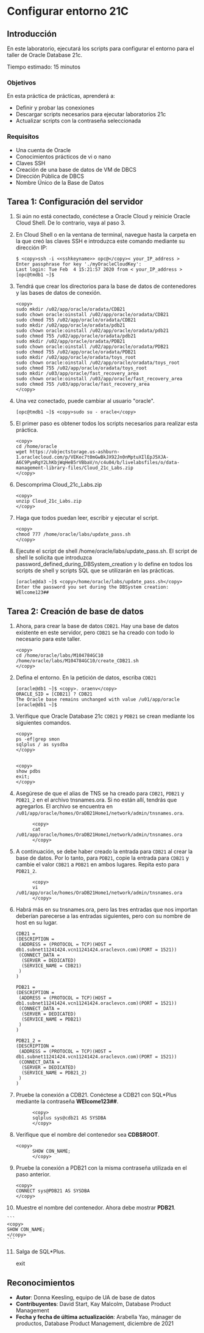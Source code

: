 # Configurar entorno 21C

## Introducción

En este laboratorio, ejecutará los scripts para configurar el entorno para el taller de Oracle Database 21c.

Tiempo estimado: 15 minutos

### Objetivos

En esta práctica de prácticas, aprenderá a:

*   Definir y probar las conexiones
*   Descargar scripts necesarios para ejecutar laboratorios 21c
*   Actualizar scripts con la contraseña seleccionada

### Requisitos

*   Una cuenta de Oracle
*   Conocimientos prácticos de vi o nano
*   Claves SSH
*   Creación de una base de datos de VM de DBCS
*   Dirección Pública de DBCS
*   Nombre Único de la Base de Datos

## Tarea 1: Configuración del servidor

1.  Si aún no está conectado, conéctese a Oracle Cloud y reinicie Oracle Cloud Shell. De lo contrario, vaya al paso 3.
    
2.  En Cloud Shell o en la ventana de terminal, navegue hasta la carpeta en la que creó las claves SSH e introduzca este comando mediante su dirección IP:
    
        $ <copy>ssh -i <<sshkeyname>> opc@</copy>< your_IP_address >
        Enter passphrase for key './myOracleCloudKey':
        Last login: Tue Feb  4 15:21:57 2020 from < your_IP_address >
        [opc@tmdb1 ~]$
        
3.  Tendrá que crear los directorios para la base de datos de contenedores y las bases de datos de conexión.
    
        <copy>
        sudo mkdir /u02/app/oracle/oradata/CDB21
        sudo chown oracle:oinstall /u02/app/oracle/oradata/CDB21
        sudo chmod 755 /u02/app/oracle/oradata/CDB21
        sudo mkdir /u02/app/oracle/oradata/pdb21
        sudo chown oracle:oinstall /u02/app/oracle/oradata/pdb21
        sudo chmod 755 /u02/app/oracle/oradata/pdb21
        sudo mkdir /u02/app/oracle/oradata/PDB21
        sudo chown oracle:oinstall /u02/app/oracle/oradata/PDB21
        sudo chmod 755 /u02/app/oracle/oradata/PDB21
        sudo mkdir /u02/app/oracle/oradata/toys_root
        sudo chown oracle:oinstall /u02/app/oracle/oradata/toys_root
        sudo chmod 755 /u02/app/oracle/oradata/toys_root
        sudo mkdir /u03/app/oracle/fast_recovery_area
        sudo chown oracle:oinstall /u03/app/oracle/fast_recovery_area
        sudo chmod 755 /u03/app/oracle/fast_recovery_area
        </copy>
        
4.  Una vez conectado, puede cambiar al usuario "oracle".
    
        [opc@tmdb1 ~]$ <copy>sudo su - oracle</copy>
        
5.  El primer paso es obtener todos los scripts necesarios para realizar esta práctica.
    
        <copy>
        cd /home/oracle
        wget https://objectstorage.us-ashburn-1.oraclecloud.com/p/VEKec7t0mGwBkJX92Jn0nMptuXIlEpJ5XJA-A6C9PymRgY2LhKbjWqHeB5rVBbaV/n/c4u04/b/livelabsfiles/o/data-management-library-files/Cloud_21c_Labs.zip
        </copy>
        
6.  Descomprima Cloud\_21c\_Labs.zip
    
        <copy>
        unzip Cloud_21c_Labs.zip
        </copy>
        
7.  Haga que todos puedan leer, escribir y ejecutar el script.
    
        <copy>
        chmod 777 /home/oracle/labs/update_pass.sh
        </copy>
        
8.  Ejecute el script de shell /home/oracle/labs/update\_pass.sh. El script de shell le solicita que introduzca password\_defined\_during\_DBSystem\_creation y lo define en todos los scripts de shell y scripts SQL que se utilizarán en las prácticas.
    
        [oracle@da3 ~]$ <copy>/home/oracle/labs/update_pass.sh</copy>
        Enter the password you set during the DBSystem creation: WElcome123##
        

## Tarea 2: Creación de base de datos

1.  Ahora, para crear la base de datos `CDB21`. Hay una base de datos existente en este servidor, pero `CDB21` se ha creado con todo lo necesario para este taller.
    
        <copy>
        cd /home/oracle/labs/M104784GC10
        /home/oracle/labs/M104784GC10/create_CDB21.sh
        </copy>
        
2.  Defina el entorno. En la petición de datos, escriba `CDB21`
    
        [oracle@db1 ~]$ <copy>. oraenv</copy>
        ORACLE_SID = [CDB21] ? CDB21
        The Oracle base remains unchanged with value /u01/app/oracle
        [oracle@db1 ~]$
        
3.  Verifique que Oracle Database 21c `CDB21` y `PDB21` se crean mediante los siguientes comandos.
    
        <copy>
        ps -ef|grep smon
        sqlplus / as sysdba
        </copy>
        
    
        <copy>
        show pdbs
        exit;
        </copy>
        
4.  Asegúrese de que el alias de TNS se ha creado para `CDB21`, `PDB21` y `PDB21_2` en el archivo tnsnames.ora. Si no están allí, tendrás que agregarlos. El archivo se encuentra en `/u01/app/oracle/homes/OraDB21Home1/network/admin/tnsnames.ora`.
    
        	  <copy>
        	  cat /u01/app/oracle/homes/OraDB21Home1/network/admin/tnsnames.ora
        	  </copy>
        
5.  A continuación, se debe haber creado la entrada para `CDB21` al crear la base de datos. Por lo tanto, para `PDB21`, copie la entrada para `CDB21` y cambie el valor `CDB21` a `PDB21` en ambos lugares. Repita esto para `PDB21_2`.
    
        	  <copy>
        	  vi /u01/app/oracle/homes/OraDB21Home1/network/admin/tnsnames.ora
        	  </copy>
        
6.  Habrá más en su tnsnames.ora, pero las tres entradas que nos importan deberían parecerse a las entradas siguientes, pero con su nombre de host en su lugar.
    
        CDB21 =
        (DESCRIPTION =
         (ADDRESS = (PROTOCOL = TCP)(HOST = db1.subnet11241424.vcn11241424.oraclevcn.com)(PORT = 1521))
         (CONNECT_DATA =
          (SERVER = DEDICATED)
          (SERVICE_NAME = CDB21)
         )
        )
        
        PDB21 =
        (DESCRIPTION =
         (ADDRESS = (PROTOCOL = TCP)(HOST = db1.subnet11241424.vcn11241424.oraclevcn.com)(PORT = 1521))
         (CONNECT_DATA =
          (SERVER = DEDICATED)
          (SERVICE_NAME = PDB21)
         )
        )
        
        PDB21_2 =
        (DESCRIPTION =
         (ADDRESS = (PROTOCOL = TCP)(HOST = db1.subnet11241424.vcn11241424.oraclevcn.com)(PORT = 1521))
         (CONNECT_DATA =
          (SERVER = DEDICATED)
          (SERVICE_NAME = PDB21_2)
         )
        )
        
7.  Pruebe la conexión a CDB21. Conéctese a CDB21 con SQL\*Plus mediante la contraseña **WElcome123##**.
    
        	  <copy>
        	  sqlplus sys@cdb21 AS SYSDBA
        	  </copy>
        
8.  Verifique que el nombre del contenedor sea **CDB$ROOT**.
    
        <copy>
        	  SHOW CON_NAME;
        	  </copy>
        
9.  Pruebe la conexión a PDB21 con la misma contraseña utilizada en el paso anterior.
    
        <copy>
        CONNECT sys@PDB21 AS SYSDBA
        </copy>
        
10.  Muestre el nombre del contenedor. Ahora debe mostrar **PDB21**.
    

    ```
    <copy>
    SHOW CON_NAME;
    </copy>
    ```
    

11.  Salga de SQL\*Plus.
    
        <copy>
        exit
        </copy>
        

## Reconocimientos

*   **Autor**: Donna Keesling, equipo de UA de base de datos
*   **Contribuyentes**: David Start, Kay Malcolm, Database Product Management
*   **Fecha y fecha de última actualización**: Arabella Yao, mánager de productos, Database Product Management, diciembre de 2021